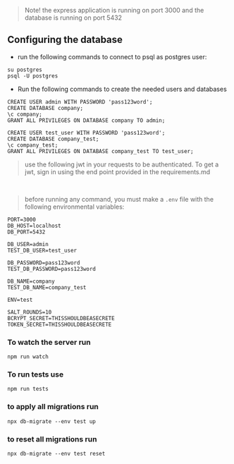 > Note! the express application is running on port 3000 and the database is running on port 5432

## Configuring the database
- run the following commands to connect to psql as postgres user:

```
su postgres
psql -U postgres
```

- Run the following commands to create the needed users and databases

```
CREATE USER admin WITH PASSWORD 'pass123word';
CREATE DATABASE company;
\c company;
GRANT ALL PRIVILEGES ON DATABASE company TO admin;

CREATE USER test_user WITH PASSWORD 'pass123word';
CREATE DATABASE company_test;
\c company_test;
GRANT ALL PRIVILEGES ON DATABASE company_test TO test_user;
```


> use the following jwt in your requests to be authenticated. To get a jwt, sign in using the end point provided in the requirements.md

<br>

> before running any command, you must make a `.env` file with the following environmental variables:
```
PORT=3000
DB_HOST=localhost
DB_PORT=5432

DB_USER=admin
TEST_DB_USER=test_user

DB_PASSWORD=pass123word
TEST_DB_PASSWORD=pass123word

DB_NAME=company
TEST_DB_NAME=company_test

ENV=test

SALT_ROUNDS=10
BCRYPT_SECRET=THISSHOULDBEASECRETE
TOKEN_SECRET=THISSHOULDBEASECRETE
```


### To watch the server run
`npm run watch`

### To run tests use
`npm run tests`


### to apply all migrations run
`npx db-migrate --env test up`

### to reset all migrations run
`npx db-migrate --env test reset`